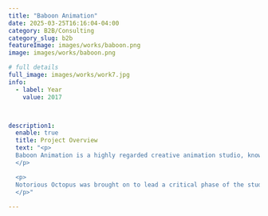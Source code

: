 ```yaml
---
title: "Baboon Animation"
date: 2025-03-25T16:16:04-04:00
category: B2B/Consulting
category_slug: b2b
featureImage: images/works/baboon.png
image: images/works/baboon.png

# full details
full_image: images/works/work7.jpg
info:
  - label: Year
    value: 2017



description1:
  enable: true
  title: Project Overview
  text: "<p>
  Baboon Animation is a highly regarded creative animation studio, known for its vibrant storytelling, distinctive visual style, and a portfolio that includes Emmy-winning and Oscar-nominated projects. With a reputation for pushing the boundaries of animated content, Baboon Animation continues to be a key player on the global entertainment landscape.
  </p>

  <p>
  Notorious Octopus was brought on to lead a critical phase of the studio’s digital transformation. Our primary focus was the hands-on migration of all website content and data to a new content management system (CMS). This involved re-architecting the site’s structure to enhance performance, usability, and scalability while ensuring a seamless user experience for global audiences. The result was a modern, polished online presence that aligns with the caliber of their award-winning creative work.
  </p>"
  
---
```

